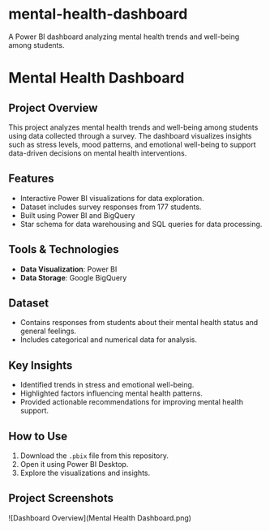 # mental-health-dashboard
A Power BI dashboard analyzing mental health trends and well-being among students.
# Mental Health Dashboard

## Project Overview
This project analyzes mental health trends and well-being among students using data collected through a survey. The dashboard visualizes insights such as stress levels, mood patterns, and emotional well-being to support data-driven decisions on mental health interventions.

## Features
- Interactive Power BI visualizations for data exploration.
- Dataset includes survey responses from 177 students.
- Built using Power BI and BigQuery
- Star schema for data warehousing and SQL queries for data processing.

## Tools & Technologies
- **Data Visualization**: Power BI
- **Data Storage**: Google BigQuery

## Dataset
- Contains responses from students about their mental health status and general feelings.
- Includes categorical and numerical data for analysis.

## Key Insights
- Identified trends in stress and emotional well-being.
- Highlighted factors influencing mental health patterns.
- Provided actionable recommendations for improving mental health support.

## How to Use
1. Download the `.pbix` file from this repository.
2. Open it using Power BI Desktop.
3. Explore the visualizations and insights.

## Project Screenshots
![Dashboard Overview](Mental Health Dashboard.png)
